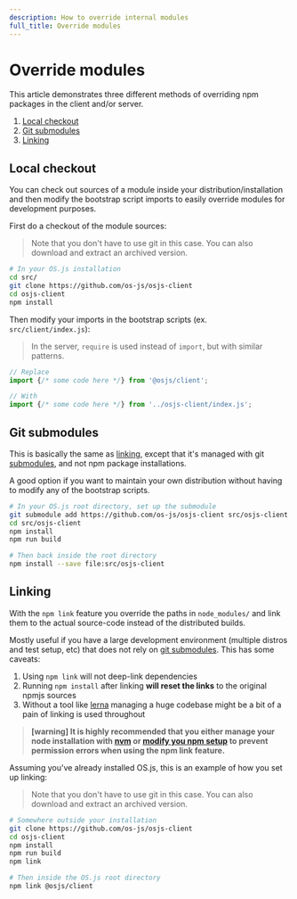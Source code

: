 ```yaml
---
description: How to override internal modules
full_title: Override modules
---
```


# Override modules

This article demonstrates three different methods of overriding npm packages in the client and/or server.

1. [Local checkout](#local-checkout)
3. [Git submodules](#git-submodules)
2. [Linking](#linking)

## Local checkout

You can check out sources of a module inside your distribution/installation and then modify the bootstrap script imports to easily override modules for development purposes.

First do a checkout of the module sources:

> Note that you don't have to use git in this case. You can also download and extract an archived version.

```bash
# In your OS.js installation
cd src/
git clone https://github.com/os-js/osjs-client
cd osjs-client
npm install
```

Then modify your imports in the bootstrap scripts (ex. `src/client/index.js`):

> In the server, `require` is used instead of `import`, but with similar patterns.

```javascript
// Replace
import {/* some code here */} from '@osjs/client';

// With
import {/* some code here */} from '../osjs-client/index.js';
```

## Git submodules

This is basically the same as [linking](#linking), except that it's managed with git [submodules](https://git-scm.com/book/en/v2/Git-Tools-Submodules), and not npm package installations.

A good option if you want to maintain your own distribution without having to modify any of the bootstrap scripts.

```bash
# In your OS.js root directory, set up the submodule
git submodule add https://github.com/os-js/osjs-client src/osjs-client
cd src/osjs-client
npm install
npm run build

# Then back inside the root directory
npm install --save file:src/osjs-client
```

## Linking

With the `npm link` feature you override the paths in `node_modules/` and link them to the actual source-code instead of the distributed builds.

Mostly useful if you have a large development environment (multiple distros and test setup, etc) that does not rely on [git submodules](#git-submodules). This has some caveats:

1. Using `npm link` will not deep-link dependencies
2. Running `npm install` after linking **will reset the links** to the original npmjs sources
3. Without a tool like [lerna](https://github.com/lerna/lerna) managing a huge codebase might be a bit of a pain of linking is used throughout

> **[warning] It is highly recommended that you either manage your node installation with [nvm](https://github.com/creationix/nvm) or [modify you npm setup](https://docs.npmjs.com/getting-started/fixing-npm-permissions) to prevent permission errors when using the npm link feature.**

Assuming you've already installed OS.js, this is an example of how you set up linking:

> Note that you don't have to use git in this case. You can also download and extract an archived version.

```bash
# Somewhere outside your installation
git clone https://github.com/os-js/osjs-client
cd osjs-client
npm install
npm run build
npm link

# Then inside the OS.js root directory
npm link @osjs/client
```
